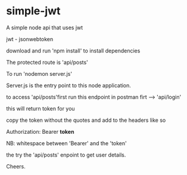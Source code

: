 # simple-jwt
A simple node api that uses jwt

jwt - jsonwebtoken



download and run 'npm install' to install dependencies 

The protected route is 'api/posts'

To run 'nodemon server.js'



Server.js is the entry point to this node application.

to access 'api/posts'first run this endpoint in postman firt --> 'api/login'

this will return token for you



copy the token without the quotes and add to the headers like so 

Authorization:  Bearer **token**

NB: whitespace between 'Bearer' and the 'token'



the try the 'api/posts' enpoint to get user details.

Cheers.
